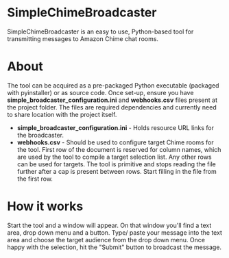 # SimpleChimeBroadcaster
SimpleChimeBroadcaster is an easy to use, Python-based tool for transmitting messages to Amazon Chime chat rooms.

# About
The tool can be acquired as a pre-packaged Python executable (packaged with pyinstaller) or as source code.
Once set-up, ensure you have **simple_broadcaster_configuration.ini** and **webhooks.csv** files present at the project folder. The files are required dependencies and currently need to share location with the project itself.
* **simple_broadcaster_configuration.ini** - Holds resource URL links for the broadcaster.
* **webhooks.csv** - Should be used to configure target Chime rooms for the tool. First row of the document is reserved for column names, which are used by the tool to compile a target selection list. Any other rows can be used for targets. The tool is primitive and stops reading the file further after a cap is present between rows. Start filling in the file from the first row.

# How it works
Start the tool and a window will appear. On that window you'll find a text area, drop down menu and a button. Type/ paste your message into the text area and choose the target audience from the drop down menu. Once happy with the selection, hit the "Submit" button to broadcast the message.

